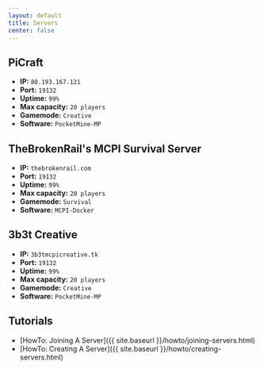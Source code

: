 ```yaml
---
layout: default
title: Servers
center: false
---
```


## PiCraft
- **IP:** ``80.193.167.121``
- **Port:** ``19132``
- **Uptime:** ``99%``
- **Max capacity:** ``20 players``
- **Gamemode:** ``Creative``
- **Software:** ``PocketMine-MP``

## TheBrokenRail's MCPI Survival Server
- **IP:** ``thebrokenrail.com``
- **Port:** ``19132``
- **Uptime:** ``99%``
- **Max capacity:** ``20 players``
- **Gamemode:** ``Survival``
- **Software:** ``MCPI-Docker``

## 3b3t Creative
- **IP:** ``3b3tmcpicreative.tk``
- **Port:** ``19132``
- **Uptime:** ``99%``
- **Max capacity:** ``20 players``
- **Gamemode:** ``Creative``
- **Software:** ``PocketMine-MP``

## Tutorials
- [HowTo: Joining A Server]({{ site.baseurl }}/howto/joining-servers.html)
- [HowTo: Creating A Server]({{ site.baseurl }}/howto/creating-servers.html)
